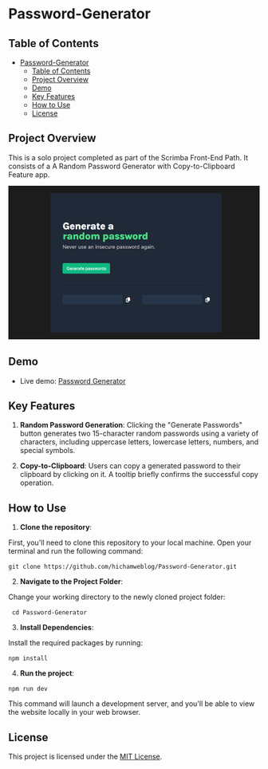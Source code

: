 # Password-Generator

## Table of Contents

- [Password-Generator](#password-generator)
  - [Table of Contents](#table-of-contents)
  - [Project Overview](#project-overview)
  - [Demo](#demo)
  - [Key Features](#key-features)
  - [How to Use](#how-to-use)
  - [License](#license)

## Project Overview

This is a solo project completed as part of the Scrimba Front-End Path. It consists of a A Random Password Generator with Copy-to-Clipboard Feature app.

![website screenshot](./src/images/app-screenshot.png)

## Demo

- Live demo: [Password Generator](https://dz-password-generator.netlify.app/)

## Key Features

1. **Random Password Generation**: Clicking the "Generate Passwords" button generates two 15-character random passwords using a variety of characters, including uppercase letters, lowercase letters, numbers, and special symbols.

2. **Copy-to-Clipboard**: Users can copy a generated password to their clipboard by clicking on it. A tooltip briefly confirms the successful copy operation.

## How to Use

1. **Clone the repository**:

First, you'll need to clone this repository to your local machine. Open your terminal and run the following command:

```git
git clone https://github.com/hichamweblog/Password-Generator.git
```

2. **Navigate to the Project Folder**:

Change your working directory to the newly cloned project folder:

```git
 cd Password-Generator
```

3. **Install Dependencies**:

Install the required packages by running:

```git
npm install
```

4. **Run the project**:

```git
npm run dev
```

This command will launch a development server, and you'll be able to view the website locally in your web browser.

## License

This project is licensed under the [MIT License](./LICENSE).

